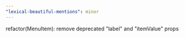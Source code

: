```yaml
---
"lexical-beautiful-mentions": minor
---
```


refactor(MenuItem): remove deprecated "label" and "itemValue" props
